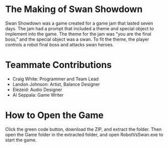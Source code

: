 # The Making of Swan Showdown
Swan Showdown was a game created for a game jam that lasted seven days. 
The jam had a prompt that included a theme and special object to implement into the game.
The theme for the jam was "you are the final boss," and the special object was a swan.
To fit the theme, the player controls a robot final boss and attacks swan heroes.

# Teammate Contributions
- Craig White: Programmer and Team Lead
- Landon Johnson: Artist, Balance Designer
- Elezeid: Audio Designer
- Al Seppala: Game Writer

# How to Open the Game
Click the green code button, download the ZIP, and extract the folder. Then open the Game folder in the extracted folder, and open RobotVsSwan.exe to start the game.

